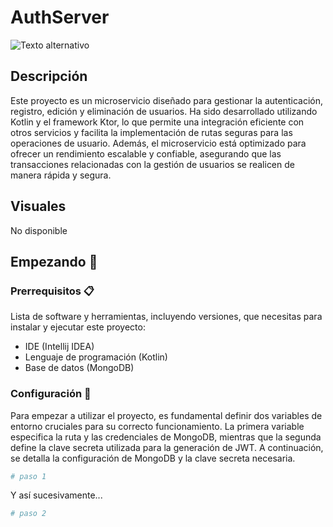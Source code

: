 # AuthServer

![Texto alternativo](https://miro.medium.com/v2/resize:fit:1400/1*it0DDCcRAJwHvXhcTFFvGQ.png)

## Descripción

Este proyecto es un microservicio diseñado para gestionar la autenticación, registro, edición y eliminación de usuarios. Ha sido desarrollado utilizando Kotlin y el framework Ktor, lo que permite una integración eficiente con otros servicios y facilita la implementación de rutas seguras para las operaciones de usuario. Además, el microservicio está optimizado para ofrecer un rendimiento escalable y confiable, asegurando que las transacciones relacionadas con la gestión de usuarios se realicen de manera rápida y segura.

## Visuales

No disponible

## Empezando 🚀


### Prerrequisitos 📋

Lista de software y herramientas, incluyendo versiones, que necesitas para instalar y ejecutar este proyecto:

- IDE (Intellij IDEA)
- Lenguaje de programación (Kotlin)
- Base de datos (MongoDB)

### Configuración 🔧

Para empezar a utilizar el proyecto, es fundamental definir dos variables de entorno cruciales para su correcto funcionamiento. La primera variable especifica la ruta y las credenciales de MongoDB, mientras que la segunda define la clave secreta utilizada para la generación de JWT. A continuación, se detalla la configuración de MongoDB y la clave secreta necesaria.

```bash
# paso 1
```

Y así sucesivamente...

```bash
# paso 2
```
